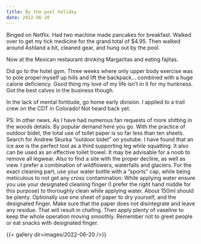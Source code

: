 ```yaml
---
title: By the pool holiday 
date: 2022-06-20
---
```


Binged on Netflix. Had two machine made pancakes for breakfast. Walked over to get my tick medicine for the grand total of $4.95. Then walked around Ashland a bit, cleaned gear, and hung out by the pool.

Now at the Mexican restaurant drinking Margaritas and eating fajitas.

Did go to the hotel gym. Three weeks where only upper body exercise was to pole propel myself up hills and lift the backpack… combined with a huge calorie deficiency. Good thing my love of my life isn’t in it for my hunkness. Got the best calves in the business though. 

In the lack of mental fortitude, go home early division. I applied to a trail crew on the CDT in Colorado! Not heard back yet. 

PS: In other news. As I have had numerous fan requests of more shitting in the woods details. By popular demand here you go. With the practice of outdoor bidet, the total use of toilet paper is so far less than ten sheets. Search for Andrew Skurka “outdoor bidet” on youtube. I have found that an ice axe is the perfect tool as a third supporting leg while squatting. It also can be used as an effective toilet trowel. It may be advisable for a noob to remove all legwear. Also to find a site with the proper decline, as well as view. I prefer a combination of wildflowers, waterfalls and glaciers. For the exact cleaning part, use your water bottle with a “sports” cap, while being meticulous to not get any cross contamination. While applying water ensure you use your designated cleaning finger (I prefer the right hand middle for this purpose) to thoroughly clean while applying water. About 150ml should be plenty. Optionally use one sheet of paper to dry yourself, and the designated finger. Make sure that the paper does not disintegrate and leave any residue. That will result in chafing. Then apply plenty of vaseline to keep the whole operation moving smoothly. Remember not to greet people or eat snacks with designated finger. 


{{< gallery dir=images/2022-06-20 />}}